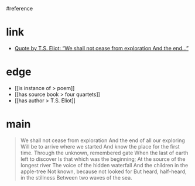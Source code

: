#reference 

# link
- [Quote by T.S. Eliot: “We shall not cease from exploration And the end...”](https://www.goodreads.com/quotes/644987-we-shall-not-cease-from-exploration-and-the-end-of)

# edge
- [[is instance of > poem]]
- [[has source book > four quartets]]
- [[has author > T.S. Eliot]]

# main

> We shall not cease from exploration
> And the end of all our exploring
> Will be to arrive where we started
> And know the place for the first time.
> Through the unknown, remembered gate
> When the last of earth left to discover
> Is that which was the beginning;
> At the source of the longest river
> The voice of the hidden waterfall
> And the children in the apple-tree
> Not known, because not looked for
> But heard, half-heard, in the stillness
> Between two waves of the sea.

